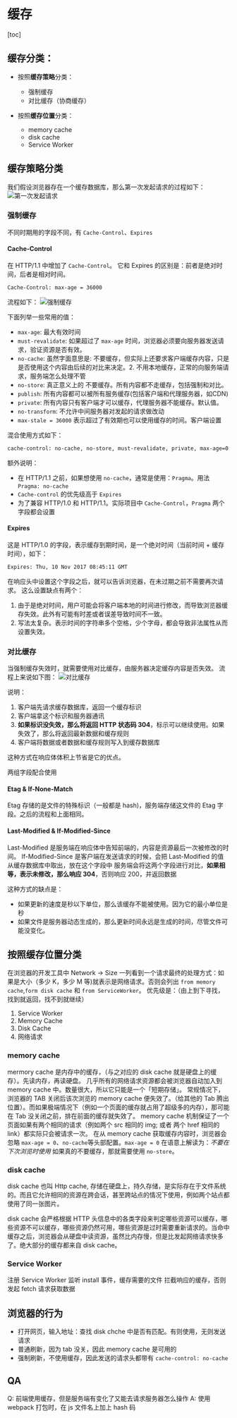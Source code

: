 # 缓存
[toc]

## 缓存分类：
* 按照**缓存策略**分类：
  * 强制缓存
  * 对比缓存（协商缓存）

* 按照**缓存位置**分类：
  * memory cache
  * disk cache
  * Service Worker



## 缓存策略分类
我们假设浏览器存在一个缓存数据库，那么第一次发起请求的过程如下：
![第一次发起请求](./pictures/第一次发起请求.jpg)



### 强制缓存
不同时期用的字段不同，有 `Cache-Control`、`Expires`

#### Cache-Control
在 HTTP/1.1 中增加了 `Cache-Control`。
它和 Expires 的区别是：前者是绝对时间，后者是相对时间。
```bash
Cache-Control: max-age = 36000
```

流程如下：
![强制缓存](./pictures/强制缓存.jpg)

下面列举一些常用的值：
* `max-age`: 最大有效时间
* `must-revalidate`: 如果超过了 `max-age` 时间，浏览器必须要向服务器发送请求，验证资源是否有效。
* `no-cache`: 虽然字面意思是: 不要缓存，但实际上还要求客户端缓存内容，只是是否使用这个内容由后续的对比来决定。2. 不用本地缓存，正常的向服务端请求，服务端怎么处理不管
* `no-store`: 真正意义上的 不要缓存。所有内容都不走缓存，包括强制和对比。
* `publish`: 所有内容都可以被所有服务缓存(包括客户端和代理服务器，如CDN)
* `private`: 所有内容只有客户端才可以缓存，代理服务器不能缓存。默认值。
* `no-transform`: 不允许中间服务器对发起的请求做改动
* `max-stale = 36000`   表示超过了有效期也可以使用缓存的时间。客户端设置

混合使用方式如下：
```bash
cache-control: no-cache, no-store, must-revalidate, private, max-age=0
```

额外说明：
* 在 HTTP/1.1 之前，如果想使用 `no-cache`，通常是使用：`Pragma`。用法 `Pragma: no-cache`
* `Cache-control` 的优先级高于 `Expires`
* 为了兼容 HTTP/1.0 和 HTTP/1.1。实际项目中 `Cache-Control`，`Pragma` 两个字段都会设置



#### Expires
这是 HTTP/1.0 的字段，表示缓存到期时间，是一个绝对时间（当前时间 + 缓存时间），如下：
```bash
Expires: Thu, 10 Nov 2017 08:45:11 GMT
```
在响应头中设置这个字段之后，就可以告诉浏览器，在未过期之前不需要再次请求。
这么设置缺点有两个：
1. 由于是绝对时间，用户可能会将客户端本地的时间进行修改，而导致浏览器缓存失效。此外有可能有时差或者误差导致时间不一致。
2. 写法太复杂。表示时间的字符串多个空格，少个字母，都会导致非法属性从而设置失效。




### 对比缓存
当强制缓存失效时，就需要使用对比缓存，由服务器决定缓存内容是否失效。
流程上来说如下图：
![对比缓存](./pictures/对比缓存.jpg)

说明：
1. 客户端先请求缓存数据库，返回一个缓存标识
2. 客户端拿这个标识和服务器通讯
3. **如果标识没失效，那么将返回 HTTP 状态码 304**，标示可以继续使用。如果失效了，那么将返回最新数据和缓存规则
4. 客户端将数据或者数据和缓存规则写入到缓存数据库

这种方式在响应体体积上节省是它的优点。



两组字段配合使用
#### Etag & If-None-Match
Etag 存储的是文件的特殊标识（一般都是 hash)，服务端存储这文件的 Etag 字段。之后的流程和上面相同。



#### Last-Modified & If-Modified-Since
Last-Modified 是服务端在响应体中告知前端的，内容是资源最后一次被修改的时间。
If-Modified-Since 是客户端在发送请求的时候，会把 Last-Modified 的值从缓存数据库中取出，放在这个字段中
服务端会将这两个字段进行对比，**如果相等，表示未修改，那么响应 304**，否则响应 200，并返回数据

这种方式的缺点是：
* 如果更新的速度是秒以下单位，那么该缓存不能被使用。因为它的最小单位是秒
* 如果文件是服务器动态生成的，那么更新时间永远是生成的时间，尽管文件可能没变化。



## 按照缓存位置分类
在浏览器的开发工具中 Network -> Size 一列看到一个请求最终的处理方式：如果是大小（多少 K，多少 M 等)就表示是网络请求。否则会列出 `from memory cache`,`form disk cache` 和 `from ServiceWorker`。
优先级是：（由上到下寻找，找到就返回，找不到就继续）
1. Service Worker
2. Memory Cache
3. Disk Cache
4. 网络请求



### memory cache
mermory cache 是内存中的缓存，（与之对应的 disk cache 就是硬盘上的缓存）。先读内存，再读硬盘。
几乎所有的网络请求资源都会被浏览器自动加入到 memory cache 中。数量很大，所以它只能是一个「短期存储」。
常规情况下，浏览器的 TAB 关闭后该次浏览的 memory cache 便失效了。（给其他的 Tab 腾出位置）。而如果极端情况下（例如一个页面的缓存就占用了超级多的内存），那可能在 Tab 没关闭之前，排在前面的缓存就失效了。
memory cache 机制保证了一个页面如果有两个相同的请求（例如两个 src 相同的 img; 或者 两个 href 相同的 link）都实际只会被请求一次。
在从 memory cache 获取缓存内容时，浏览器会忽略 `max-age = 0`、`no-cache`等头部配置。`max-age = 0` 在语意上解读为：*不要在下次浏览时使用*
如果真的不要缓存，那就需要使用 `no-store`。



### disk cache
disk cache 也叫 Http cache, 存储在硬盘上，持久存储，是实际存在于文件系统的。而且它允许相同的资源在跨会话，甚至跨站点的情况下使用，例如两个站点都使用了同一张图片。

disk cache 会严格根据 HTTP 头信息中的各类字段来判定哪些资源可以缓存，哪些资源不可以缓存，哪些资源仍然可用，哪些资源是过时需要重新请求的。当命中缓存之后，浏览器会从硬盘中读资源，虽然比内存慢，但是比发起网络请求快多了。绝大部分的缓存都来自 disk cache。



### Service Worker
注册 Service Worker
监听 install 事件，缓存需要的文件
拦截响应的缓存，否则发起 fetch 请求获取数据


## 浏览器的行为
* 打开网页，输入地址：查找 disk chche 中是否有匹配。有则使用，无则发送请求
* 普通刷新，因为 tab 没关，因此 memory cache 是可用的
* 强制刷新，不使用缓存，因此发送的请求头都带有 `cache-control: no-cache`



## QA
Q: 前端使用缓存，但是服务端有变化了又能去请求服务器怎么操作
A: 使用 webpack 打包时，在 js 文件名上加上 hash 码